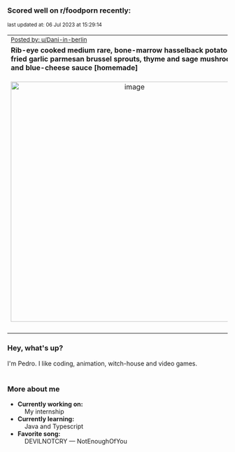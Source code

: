 ### Scored well on r/foodporn recently:

<p align="left"><sub>last updated at: 06 Jul 2023 at 15:29:14</sub></p>

|   |
| --- |
| <sub>[Posted by: u/Dani-in-berlin][source]</sub> |
| **Rib-eye cooked medium rare, bone-marrow hasselback potatoes, air fried garlic parmesan brussel sprouts, thyme and sage mushrooms, and blue-cheese sauce [homemade]** | 
|<p align="center"> <img alt="image" src="https://i.redd.it/nt4980os4t9b1.jpg" width="550" /> </p>|
|   |

### Hey, what's up?

I'm Pedro. I like coding, animation, witch-house and video games.<br><br>

### More about me
- **Currently working on:**  
&nbsp;&nbsp;&nbsp;&nbsp;My internship
- **Currently learning:**  
&nbsp;&nbsp;&nbsp;&nbsp;Java and Typescript
- **Favorite song:**  
&nbsp;&nbsp;&nbsp;&nbsp;DEVILNOTCRY — NotEnoughOfYou<br><br>

  



  
  
  
[linkedin]: https://linkedin.com/in/pedro-h-r-gomes-8a487b14a/
[gmail]: mailto:pilique11@gmail.com
[source]: https://reddit.com/r/FoodPorn/comments/14pte69/ribeye_cooked_medium_rare_bonemarrow_hasselback/
[redditAPI]: https://www.reddit.com/dev/api/
